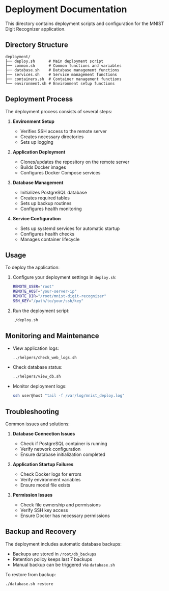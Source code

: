 # Deployment Documentation

This directory contains deployment scripts and configuration for the MNIST Digit Recognizer application.

## Directory Structure

```
deployment/
├── deploy.sh      # Main deployment script
├── common.sh      # Common functions and variables
├── database.sh    # Database management functions
├── services.sh    # Service management functions
├── containers.sh  # Container management functions
└── environment.sh # Environment setup functions
```

## Deployment Process

The deployment process consists of several steps:

1. **Environment Setup**
   - Verifies SSH access to the remote server
   - Creates necessary directories
   - Sets up logging

2. **Application Deployment**
   - Clones/updates the repository on the remote server
   - Builds Docker images
   - Configures Docker Compose services

3. **Database Management**
   - Initializes PostgreSQL database
   - Creates required tables
   - Sets up backup routines
   - Configures health monitoring

4. **Service Configuration**
   - Sets up systemd services for automatic startup
   - Configures health checks
   - Manages container lifecycle

## Usage

To deploy the application:

1. Configure your deployment settings in `deploy.sh`:
   ```bash
   REMOTE_USER="root"
   REMOTE_HOST="your-server-ip"
   REMOTE_DIR="/root/mnist-digit-recognizer"
   SSH_KEY="/path/to/your/ssh/key"
   ```

2. Run the deployment script:
   ```bash
   ./deploy.sh
   ```

## Monitoring and Maintenance

- View application logs:
  ```bash
  ../helpers/check_web_logs.sh
  ```

- Check database status:
  ```bash
  ../helpers/view_db.sh
  ```

- Monitor deployment logs:
  ```bash
  ssh user@host "tail -f /var/log/mnist_deploy.log"
  ```

## Troubleshooting

Common issues and solutions:

1. **Database Connection Issues**
   - Check if PostgreSQL container is running
   - Verify network configuration
   - Ensure database initialization completed

2. **Application Startup Failures**
   - Check Docker logs for errors
   - Verify environment variables
   - Ensure model file exists

3. **Permission Issues**
   - Check file ownership and permissions
   - Verify SSH key access
   - Ensure Docker has necessary permissions

## Backup and Recovery

The deployment includes automatic database backups:
- Backups are stored in `/root/db_backups`
- Retention policy keeps last 7 backups
- Manual backup can be triggered via `database.sh`

To restore from backup:
```bash
./database.sh restore
``` 